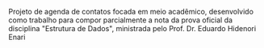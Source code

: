 Projeto de agenda de contatos focada em meio acadêmico, desenvolvido como trabalho para compor parcialmente a nota da prova oficial da disciplina "Estrutura de Dados", ministrada pelo Prof. Dr. Eduardo Hidenori Enari
